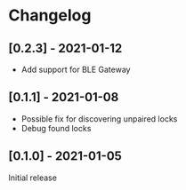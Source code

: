 # Changelog

## [0.2.3] - 2021-01-12
- Add support for BLE Gateway 

## [0.1.1] - 2021-01-08
- Possible fix for discovering unpaired locks
- Debug found locks

## [0.1.0] - 2021-01-05
Initial release